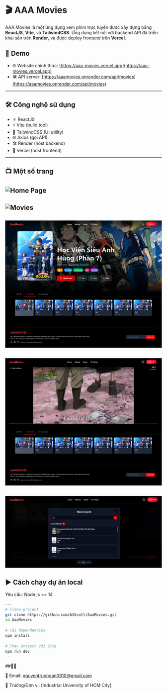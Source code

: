 # 🎬 AAA Movies

AAA Movies là một ứng dụng xem phim trực tuyến được xây dựng bằng **ReactJS**, **Vite**, và **TailwindCSS**. Ứng dụng kết nối với backend API đã triển khai sẵn trên **Render**, và được deploy frontend trên **Vercel**.

## 🚀 Demo

- 🌐 Website chính thức: [https://aaa-movies.vercel.app](https://aaa-movies.vercel.app)
- 🛠️ API server: [https://aaamovies.onrender.com/api/movies](https://aaamovies.onrender.com/api/movies)

---

## 🛠️ Công nghệ sử dụng

- ⚛️ ReactJS
- ⚡ Vite (build tool)
- 💨 TailwindCSS (UI utility)
- 🌐 Axios (gọi API)
- 🛠 Render (host backend)
- 🚀 Vercel (host frontend)

---
## 📺 Một số trang
![Home Page](./screenshots/home-page.png)
---
![Movies](./screenshots/all-movie-page.png)
---
![Movie Detail](./screenshots/detail-page.png)
---
![Play Page](./screenshots/play-page.png)
---
![Search Movies](./screenshots/search.png)
---
 
## ▶️ Cách chạy dự án local

Yêu cầu: Node.js >= 14
```bash
---
# Clone project
git clone https://github.com/A3Scotl/AaaMovies.git
cd AaaMovies

# Cài dependencies
npm install

# Chạy project với Vite
npm run dev
---
```
##🧑‍💻 

📧 Email: nguyentruongan0610@gmail.com

🏫 Trường/Đơn vị: [Industrial University of HCM City]


